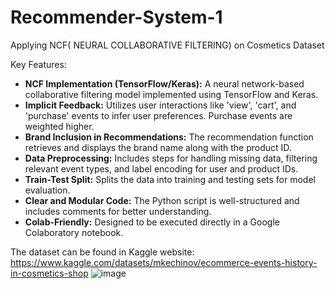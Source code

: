 # Recommender-System-1
Applying NCF( NEURAL COLLABORATIVE FILTERING) on Cosmetics Dataset 

Key Features:

* **NCF Implementation (TensorFlow/Keras):** A neural network-based collaborative filtering model implemented using TensorFlow and Keras.
* **Implicit Feedback:** Utilizes user interactions like 'view', 'cart', and 'purchase' events to infer user preferences. Purchase events are weighted higher.
* **Brand Inclusion in Recommendations:** The recommendation function retrieves and displays the brand name along with the product ID.
* **Data Preprocessing:** Includes steps for handling missing data, filtering relevant event types, and label encoding for user and product IDs.
* **Train-Test Split:** Splits the data into training and testing sets for model evaluation.
* **Clear and Modular Code:** The Python script is well-structured and includes comments for better understanding.
* **Colab-Friendly:** Designed to be executed directly in a Google Colaboratory notebook.

The dataset can be found in Kaggle website: https://www.kaggle.com/datasets/mkechinov/ecommerce-events-history-in-cosmetics-shop
![image](https://github.com/user-attachments/assets/85329d3d-be17-484c-9db6-9fa021a61a6c)
